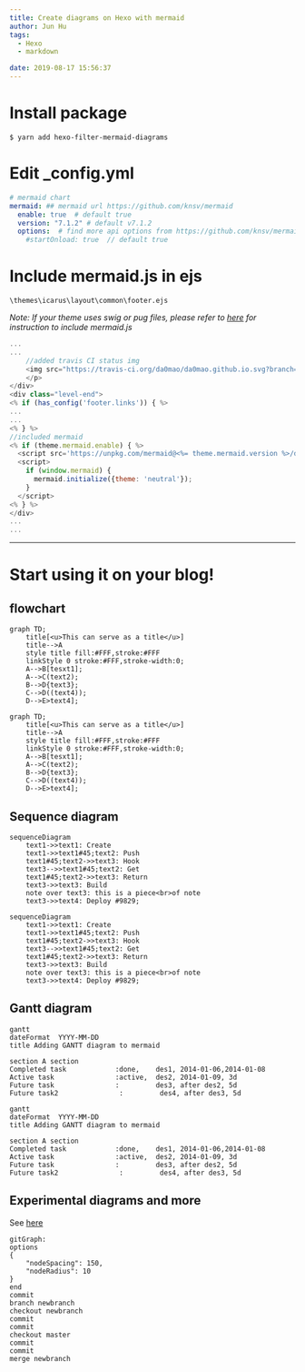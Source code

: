 ```yaml
---
title: Create diagrams on Hexo with mermaid
author: Jun Hu
tags:
  - Hexo
  - markdown

date: 2019-08-17 15:56:37
---
```


# Install package

`$ yarn add hexo-filter-mermaid-diagrams`

<!-- more -->

# Edit _config.yml
```yml
# mermaid chart
mermaid: ## mermaid url https://github.com/knsv/mermaid
  enable: true  # default true
  version: "7.1.2" # default v7.1.2
  options:  # find more api options from https://github.com/knsv/mermaid/blob/master/src/mermaidAPI.js
    #startOnload: true  // default true
```
# Include mermaid.js in ejs
`\themes\icarus\layout\common\footer.ejs`

_Note: If your theme uses swig or pug files, please refer to [here](https://github.com/webappdevelp/hexo-filter-mermaid-diagrams) for instruction to include mermaid.js_

```javascript
...
...
	//added travis CI status img
	<img src="https://travis-ci.org/da0mao/da0mao.github.io.svg?branch=blog-source"  alt="Travis CI" />
	</p>
</div>
<div class="level-end">
<% if (has_config('footer.links')) { %>
...
...
<% } %>
//included mermaid
<% if (theme.mermaid.enable) { %>
  <script src='https://unpkg.com/mermaid@<%= theme.mermaid.version %>/dist/mermaid.min.js'></script>
  <script>
	if (window.mermaid) {
	  mermaid.initialize({theme: 'neutral'});
	}
  </script>
<% } %>
</div>
...
...
```

---

# Start using it on your blog!

## flowchart

```
graph TD;
	title[<u>This can serve as a title</u>]
	title-->A
	style title fill:#FFF,stroke:#FFF
	linkStyle 0 stroke:#FFF,stroke-width:0;
    A-->B[tesxt1];
    A-->C(text2);
    B-->D{text3};
    C-->D((text4));
    D-->E>text4];
```

```mermaid
graph TD;
	title[<u>This can serve as a title</u>]
	title-->A
	style title fill:#FFF,stroke:#FFF
	linkStyle 0 stroke:#FFF,stroke-width:0;
    A-->B[tesxt1];
    A-->C(text2);
    B-->D{text3};
    C-->D((text4));
    D-->E>text4];
```

## Sequence diagram

```
sequenceDiagram
    text1->>text1: Create
    text1->>text1#45;text2: Push
    text1#45;text2->>text3: Hook
    text3-->>text1#45;text2: Get
    text1#45;text2->>text3: Return
    text3->>text3: Build
    note over text3: this is a piece<br>of note
    text3->>text4: Deploy #9829;
```

```mermaid
sequenceDiagram
    text1->>text1: Create
    text1->>text1#45;text2: Push
    text1#45;text2->>text3: Hook
    text3-->>text1#45;text2: Get
    text1#45;text2->>text3: Return
    text3->>text3: Build
    note over text3: this is a piece<br>of note
    text3->>text4: Deploy #9829;
```

## Gantt diagram

```
gantt
dateFormat  YYYY-MM-DD
title Adding GANTT diagram to mermaid

section A section
Completed task            :done,    des1, 2014-01-06,2014-01-08
Active task               :active,  des2, 2014-01-09, 3d
Future task               :         des3, after des2, 5d
Future task2               :         des4, after des3, 5d
```
```mermaid
gantt
dateFormat  YYYY-MM-DD
title Adding GANTT diagram to mermaid

section A section
Completed task            :done,    des1, 2014-01-06,2014-01-08
Active task               :active,  des2, 2014-01-09, 3d
Future task               :         des3, after des2, 5d
Future task2               :         des4, after des3, 5d
```

## Experimental diagrams and more

See [here](https://mermaidjs.github.io/#/README)

```mermaid
gitGraph:
options
{
    "nodeSpacing": 150,
    "nodeRadius": 10
}
end
commit
branch newbranch
checkout newbranch
commit
commit
checkout master
commit
commit
merge newbranch
```

